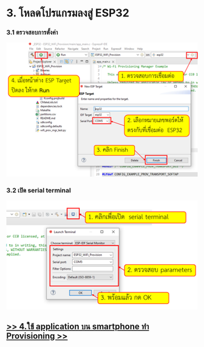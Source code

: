 # 3. โหลดโปรแกรมลงสู่ ESP32

### 3.1 ตรวจสอบการตั้งค่า 

![Alt text](Pictures/Picture-06.png)


### 3.2 เปิด serial terminal 

![Alt text](Pictures/Picture-07.png)

## [ >> 4.ใช้ application บน smartphone ทำ  Provisioning >>](4.Provitioning-Movile-Application.md)